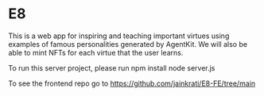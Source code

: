 # E8

This is a web app for inspiring and teaching important virtues using examples of famous personalities generated by AgentKit. 
We will also be able to mint NFTs for each virtue that the user learns. 

To run this server project, please run
npm install
node server.js

To see the frontend repo go to https://github.com/jainkrati/E8-FE/tree/main
